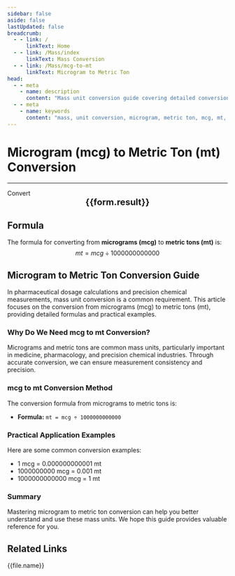 ```yaml
---
sidebar: false
aside: false
lastUpdated: false
breadcrumb:
  - - link: /
      linkText: Home
  - - link: /Mass/index
      linkText: Mass Conversion
  - - link: /Mass/mcg-to-mt
      linkText: Microgram to Metric Ton
head:
  - - meta
    - name: description
      content: "Mass unit conversion guide covering detailed conversion formulas and explanations from micrograms (mcg) to metric tons (mt)."
  - - meta
    - name: keywords
      content: "mass, unit conversion, microgram, metric ton, mcg, mt, microgram to metric ton, mass conversion guide"
---
```

# Microgram (mcg) to Metric Ton (mt) Conversion
---
<script setup>
import { onMounted, reactive, inject, ref } from 'vue'
import { NButton, NForm, NFormItem, NInput, NInputNumber, NSelect, NCard, useMessage,NGrid ,NGi } from 'naive-ui'
import { defineClientComponent } from 'vitepress'
import { Mass } from '../files';

const convert = inject('convert')

const form = reactive({
  number: null,
  result: '',
})

const convertHandler = () => {
  if (form.number !== null && !isNaN(form.number)) {
    const convertedValue = parseFloat(form.number) / 1000000000000
    form.result = `${form.number}mcg = ${convertedValue.toFixed(12)}mt`
  } else {
    form.result = 'Please enter a valid number.'
  }
}
</script>

<n-form size="large" :model="form">
  <n-form-item label="Microgram (mcg)">
    <n-input-number v-model:value="form.number" placeholder="Enter micrograms" style="width: 100%" />
  </n-form-item>
  <n-form-item>
    <n-button type="info" @click="convertHandler" block>Convert</n-button>
  </n-form-item>
</n-form>

<n-card  embedded :bordered="false" hoverable>
  <div  style="text-align:center;font-size:20px;">
    <strong>{{form.result}}</strong>
  </div>
</n-card>

## Formula

The formula for converting from **micrograms (mcg)** to **metric tons (mt)** is:
$$ mt = mcg \div 1000000000000 $$

## Microgram to Metric Ton Conversion Guide

In pharmaceutical dosage calculations and precision chemical measurements, mass unit conversion is a common requirement. This article focuses on the conversion from micrograms (mcg) to metric tons (mt), providing detailed formulas and practical examples.

### Why Do We Need mcg to mt Conversion?

Micrograms and metric tons are common mass units, particularly important in medicine, pharmacology, and precision chemical industries. Through accurate conversion, we can ensure measurement consistency and precision.

### mcg to mt Conversion Method

The conversion formula from micrograms to metric tons is:

- **Formula:** `mt = mcg ÷ 1000000000000`

### Practical Application Examples

Here are some common conversion examples:

- 1 mcg = 0.000000000001 mt
- 1000000000 mcg = 0.001 mt
- 1000000000000 mcg = 1 mt

### Summary

Mastering microgram to metric ton conversion can help you better understand and use these mass units. We hope this guide provides valuable reference for you.

## Related Links
<n-grid x-gap="12" :cols="2">
  <n-gi v-for="(file, index) in Mass" :key="index">
    <n-button
      text
      tag="a"
      :href="file.path"
      type="info"
    >
      {{file.name}}
    </n-button>
  </n-gi>
</n-grid>